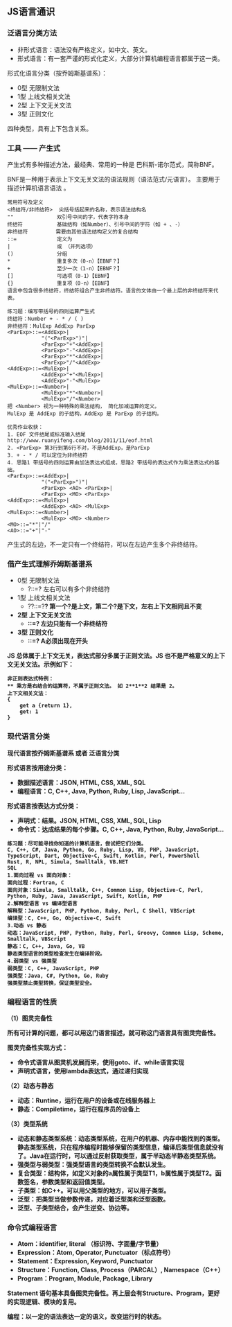 ## JS语言通识

### 泛语言分类方法

- 非形式语言：语法没有严格定义，如中文、英文。
- 形式语言：有一套严谨的形式化定义，大部分计算机编程语言都属于这一类。

形式化语言分类（按乔姆斯基谱系）：

- 0型 无限制文法
- 1型 上线文相关文法
- 2型 上下文无关文法
- 3型 正则文化

四种类型，具有上下包含关系。

### 工具 —— 产生式

产生式有多种描述方法，最经典、常用的一种是 巴科斯-诺尔范式，简称BNF。

BNF是一种用于表示上下文无关文法的语法规则（语法范式/元语言）。 主要用于描述计算机语言语法 。

```
常用符号及定义
<终结符/非终结符>	尖括号括起来的名称，表示语法结构名
""				双引号中间的字，代表字符本身
终结符			  基础结构（如Number）、引号中间的字符（如 + 、-）
非终结符		 需要由其他语法结构定义的复合结构
::=				定义为
|				或 （并列选项）
()				分组
*				重复多次（0-n）【EBNF？】
+				至少一次（1-n）【EBNF？】
[]				可选项（0-1）【EBNF】
{}				重复项（0-n）【EBNF】
语言中包含很多终结符，终结符组合产生非终结符。语言的文体由一个最上层的非终结符来代表。
```

```
练习题：编写带括号的四则运算产生式
终结符：Number + - * / ( )
非终结符：MulExp AddExp ParExp
<ParExp>::=<AddExp>|
           "("<ParExp>")"|
           <ParExp>"+"<AddExp>|
           <ParExp>"-"<AddExp>|
           <ParExp>"*"<AddExp>|
           <ParExp>"/"<AddExp>
<AddExp>::=<MulExp>|
           <AddExp>"+"<MulExp>|
           <AddExp>"-"<MulExp>
<MulExp>::=<Number>|
           <MulExp>"*"<Number>|
           <MulExp>"/"<Number>
把 <Number> 视为一种特殊的乘法结构， 简化加减运算的定义。
MulExp 是 AddExp 的子结构，AddExp 是 ParExp 的子结构。

优秀作业收获：
1. EOF 文件结尾或标准输入结尾 http://www.ruanyifeng.com/blog/2011/11/eof.html
2. <ParExp> 第3行到第6行不对，不是AddExp，是ParExp
3. + - * / 可以定位为非终结符
4. 思路1 带括号的四则运算由加法表达式组成，思路2 带括号的表达式作为乘法表达式的基础。
<ParExp>::=<AddExp>|
           "("<ParExp>")"|
           <ParExp> <AO> <ParExp>|
           <ParExp> <MO> <ParExp>
<AddExp>::=<MulExp>|
           <AddExp> <AO> <MulExp>
<MulExp>::=<Number>|
           <MulExp> <MO> <Number>
<MO>::="*"|"/"
<AO>::="+"|"-"
```

产生式的左边，不一定只有一个终结符，可以在左边产生多个非终结符。

### 借产生式理解乔姆斯基谱系

- 0型 无限制文法          
  - ?::=?  左右可以有多个非终结符
- 1型 上线文相关文法    
  - ?<A>?::=?<B>?  第一个?是上文，第二个?是下文，左右上下文相同且不变         
- 2型 上下文无关文法    
  - <A>::=?  左边只能有一个非终结符
- 3型 正则文化 
  - <A>::=<A>?  A必须出现在开头

JS 总体属于上下文无关，表达式部分多属于正则文法。JS 也不是严格意义的上下文无关文法。示例如下：

```
非正则表达式特例： 
** 乘方是右结合的运算符，不属于正则文法。 如 2**1**2 结果是 2。
上下文相关文法：
{
	get a {return 1},
	get: 1
}
```

### 现代语言分类

现代语言按乔姆斯基谱系 或者 泛语言分类

形式语言按用途分类：

- 数据描述语言：JSON, HTML, CSS, XML, SQL
- 编程语言：C, C++, Java, Python, Ruby, Lisp, JavaScript...

形式语言按表达方式分类：

- 声明式：结果。JSON, HTML, CSS, XML, SQL, Lisp
- 命令式：达成结果的每个步骤。C, C++, Java, Python, Ruby, JavaScript...

```
练习题：尽可能寻找你知道的计算机语言，尝试把它们分类。
C, C++, C#, Java, Python, Go, Ruby, Lisp, VB, PHP, JavaScript, TypeScript, Dart, Objective-C, Swift, Kotlin, Perl, PowerShell
Rust, R, NPL, Simula, Smalltalk, VB.NET
SQL
1.面向过程 vs 面向对象：
面向过程：Fortran, C
面向对象：Simula, Smalltalk, C++, Common Lisp, Objective-C, Perl, Python, Ruby, Java, JavaScript, Swift, Kotlin, PHP
2.解释型语言 vs 编译型语言
解释型：JavaScript, PHP, Python, Ruby, Perl, C Shell, VBScript
编译型：C, C++, Go, Objective-C, Swift
3.动态 vs 静态
动态：JavaScript, PHP, Python, Ruby, Perl, Groovy, Common Lisp, Scheme, Smalltalk, VBScript
静态：C, C++, Java, Go, VB
静态类型语言的类型检查发生在编译阶段。
4.弱类型 vs 强类型
弱类型：C, C++, JavaScript, PHP
强类型：Java, C#, Python, Go, Ruby
强类型禁止类型转换，保证类型安全。
```

### 编程语言的性质

（1）图灵完备性

所有可计算的问题，都可以用这门语言描述，就可称这门语言具有图灵完备性。

图灵完备性实现方式：

- 命令式语言从图灵机发展而来，使用goto、if、while语言实现
- 声明式语言，使用lambda表达式，通过递归实现

（2）动态与静态

- 动态：Runtine，运行在用户的设备或在线服务器上
- 静态：Compiletime，运行在程序员的设备上

（3）类型系统

- 动态和静态类型系统：动态类型系统，在用户的机器、内存中能找到的类型。静态类型系统，只在程序编程时能够保留的类型信息，编译后类型信息就没有了。Java在运行时，可以通过反射获取类型，属于半动态半静态类型系统。
- 强类型与弱类型：强类型语言的类型转换不会默认发生。
- 复合类型：结构体，如定义对象的a属性属于类型T1，b属性属于类型T2。函数签名，参数类型和返回值类型。
- 子类型：如C++。可以用父类型的地方，可以用子类型。
- 泛型：把类型当做参数传递，对应着泛型类和泛型函数。
- 泛型、子类型结合，会产生逆变、协边等。

### 命令式编程语言

- Atom：identifier, literal （标识符、字面量/字节量）
- Expression：Atom, Operator, Punctuator（标点符号）
- Statement：Expression, Keyword, Punctuator
- Structure：Function, Class, Process（PARCAL）, Namespace（C++）
- Program：Program, Module, Package, Library

Statement 语句基本具备图灵完备性。再上层会有Structure、Program，更好的实现逻辑、模块的复用。

编程：以一定的语法表达一定的语义，改变运行时的状态。